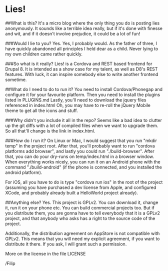 Lies!
=====

##What is this?
It's a micro blog where the only thing you do is posting lies anonymously. It
sounds like a terrible idea really, but if it's done with finesse and wit, and
if it doesn't involve prejudice, it could be a lot of fun!

###Would I lie to you?
Yes. Yes, I probably would. As the father of three, I have quickly abandoned 
all principles I held dear as a child. Never lying to my own children came
rather quickly.

###So what is it really?
Lies! is a Cordova and REST based frontend for Drupal 8. It is intended as a 
show case for my talent, as well as D8's REST features. With luck, it can 
inspire somebody else to write another frontend sometime.

##What do I need to do to run it?
You need to install Cordova/Phonegap and configure it for your favourite
platform. Then you need to install the plugins listed in PLUGINS.md
Lastly, you'll need to download the jquery files referenced in index.html
Oh, you may have to re-roll the jQuery Mobile theme to get all the icons and
stuff.

###Why didn't you include it all in the repo?
Seems like a bad idea to clutter up the git diffs with a lot of compiled 
files when we want to upgrade them. So all that'll change is the link in 
index.html.

###How do I run it?
On Linux or Mac, I would suggest that you run "mkdir temp" in the project root.
After that, you'll probably want to run "cordova platforms add browser", and
lastly you could run "./build-browser". After that, you can do your dry-runs
on temp/index.html in a browser window. When everything works nicely, you can
run it on an Android phone with the command "./build-android" (if the phone is
connected, and you installed the android platform).

For iOS, all you have to do is type "cordova run ios" in the root of the
project (assuming you have purchased a dev license from Apple, and configured
XCode, and probably already built a HelloWorld project already).

##Anything else?
Yes. This project is GPLv2. You can download it, change it, run it on your
phone etc. You can build commercial projects too. But if you distribute them,
you are gonna have to tell everybody that it is a GPLv2 project, and that 
anybody who asks has a right to the source code of the project.

Additionally, the distribution agreement on AppStore is not compatible with
GPLv2. This means that you will need my explicit agreement, if you want to
distribute it there. If you ask, I will grant such a permission.

More on the license in the file LICENSE

/Filip
